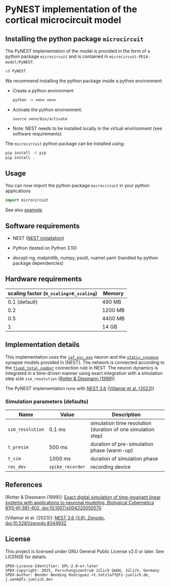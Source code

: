 # PyNEST implementation of the cortical microcircuit model 

## Installing the python package `microcircuit`

The PyNEST implementation of the model is provided in the form of a python package `microcircuit` and is contained in `microcircuit-PD14-model/PyNEST`:
  ```bash
  cd PyNEST
  ```

We recommend installing the python package inside a python environment:
- Create a python environment
  ```bash
  python -m venv venv
  ```
- Activate the python environment:
  ```
  source venv/bin/activate
  ```
- Note: NEST needs to be installed locally in the virtual envirionment (see software requirements)

The `microcircuit` python package can be installed using:
  ```bash
  pip install -U pip
  pip install .
  ```

## Usage

You can now import the python package `microcircuit` in your python applications

```python
import microcircuit
```
See also [example](examples/run_microcircuit.py).
  
## Software requirements

- NEST ([NEST installation](https://nest-simulator.readthedocs.io/en/stable/installation))
- Python (tested on Python 3.10)

- docopt-ng, matplotlib, numpy, psutil, ruamel.yaml (handled by python package dependencies)

## Hardware requirements

| scaling factor (`N_scaling`=`K_scaling`)  | Memory    |
|-------------------------------------------|-----------|
| 0.1 (default)                             |  490 MB   |
| 0.2                                       | 1200 MB   |
| 0.5                                       | 4400 MB   |
| 1                                         |   14 GB   |

## Implementation details

This implementation uses the [`iaf_psc_exp`](https://nest-simulator.readthedocs.io/en/stable/models/iaf_psc_exp.html) neuron and the [`static_synapse`](https://nest-simulator.readthedocs.io/en/stable/models/static_synapse.html) synapse models provided in [NEST]. 
The network is connected according to the [`fixed_total_number`](https://nest-simulator.readthedocs.io/en/stable/synapses/connectivity_concepts.html#random-fixed-total-number) connection rule in NEST. 
The neuron dynamics is integrated in a time-driven manner using exact integration with a simulation step size `sim_resolution` ([Rotter & Diesmann (1999)][1]).

The PyNEST implementation runs with [NEST 3.6](https://github.com/nest/nest-simulator.git) ([Villamar et al. (2023)][2])

### Simulation parameters (defaults)

| Name             | Value            | Description                                                  |
|------------------|------------------|--------------------------------------------------------------|
| `sim_resolution` | 0.1 ms           | simulation time resolution (duration of one simulation step) |
| `t_presim`       | 500 ms           | duration of pre-simulation phase (warm-up)                   |
| `t_sim`          | 1000 ms          | duration of simulation phase                                 |
| `rec_dev`        | `spike_recorder` | recording device                                             |

## References

[1]: <https://doi.org/10.1007/s004220050570> "Rotter & Diesmann (1999). Exact digital simulation of time-invariant linear systems with applications to neuronal modeling. Biological Cybernetics 81(5-6):381-402. doi:10.1007/s004220050570"
[Rotter & Diesmann (1999)]: [Exact digital simulation of time-invariant linear systems with applications to neuronal modeling. Biological Cybernetics 81(5-6):381-402. doi:10.1007/s004220050570](https://doi.org/10.1007/s004220050570)

[2]: <https://doi.org/10.5281/zenodo.8344932> "Villamar et al. (2023). NEST 3.6 (3.6). Zenodo. doi:10.5281/zenodo.8344932"
[Villamar et al. (2023)]: [NEST 3.6 (3.6). Zenodo. doi:10.5281/zenodo.8344932](https://doi.org/10.5281/zenodo.8344932)

License
-------

This project is licensed under GNU General Public License v2.0 or later.
See LICENSE for details.

```
SPDX-License-Identifier: GPL-2.0-or-later
SPDX-Copyright: 2025, Forschungszentrum Jülich GmbH, Jülich, Germany
SPDX-Author: Bender Bending Rodríguez <t.tetzlaff@fz-juelich.de, j.senk@fz-juelich.de>
```
